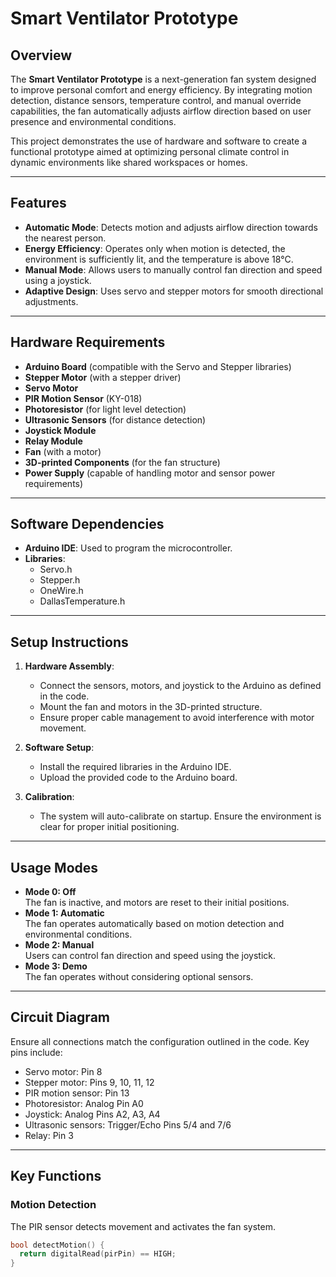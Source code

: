 # Smart Ventilator Prototype

## Overview
The **Smart Ventilator Prototype** is a next-generation fan system designed to improve personal comfort and energy efficiency. By integrating motion detection, distance sensors, temperature control, and manual override capabilities, the fan automatically adjusts airflow direction based on user presence and environmental conditions. 

This project demonstrates the use of hardware and software to create a functional prototype aimed at optimizing personal climate control in dynamic environments like shared workspaces or homes.

---

## Features
- **Automatic Mode**: Detects motion and adjusts airflow direction towards the nearest person.
- **Energy Efficiency**: Operates only when motion is detected, the environment is sufficiently lit, and the temperature is above 18°C.
- **Manual Mode**: Allows users to manually control fan direction and speed using a joystick.
- **Adaptive Design**: Uses servo and stepper motors for smooth directional adjustments.

---

## Hardware Requirements
- **Arduino Board** (compatible with the Servo and Stepper libraries)
- **Stepper Motor** (with a stepper driver)
- **Servo Motor**
- **PIR Motion Sensor** (KY-018)
- **Photoresistor** (for light level detection)
- **Ultrasonic Sensors** (for distance detection)
- **Joystick Module**
- **Relay Module**
- **Fan** (with a motor)
- **3D-printed Components** (for the fan structure)
- **Power Supply** (capable of handling motor and sensor power requirements)

---

## Software Dependencies
- **Arduino IDE**: Used to program the microcontroller.
- **Libraries**:
  - Servo.h
  - Stepper.h
  - OneWire.h
  - DallasTemperature.h

---

## Setup Instructions
1. **Hardware Assembly**:
   - Connect the sensors, motors, and joystick to the Arduino as defined in the code.
   - Mount the fan and motors in the 3D-printed structure.
   - Ensure proper cable management to avoid interference with motor movement.

2. **Software Setup**:
   - Install the required libraries in the Arduino IDE.
   - Upload the provided code to the Arduino board.

3. **Calibration**:
   - The system will auto-calibrate on startup. Ensure the environment is clear for proper initial positioning.

---

## Usage Modes
- **Mode 0: Off**  
  The fan is inactive, and motors are reset to their initial positions.
- **Mode 1: Automatic**  
  The fan operates automatically based on motion detection and environmental conditions.
- **Mode 2: Manual**  
  Users can control fan direction and speed using the joystick.
- **Mode 3: Demo**  
  The fan operates without considering optional sensors.

---

## Circuit Diagram
Ensure all connections match the configuration outlined in the code. Key pins include:
- Servo motor: Pin 8
- Stepper motor: Pins 9, 10, 11, 12
- PIR motion sensor: Pin 13
- Photoresistor: Analog Pin A0
- Joystick: Analog Pins A2, A3, A4
- Ultrasonic sensors: Trigger/Echo Pins 5/4 and 7/6
- Relay: Pin 3

  

---

## Key Functions
### Motion Detection
The PIR sensor detects movement and activates the fan system.
```cpp
bool detectMotion() {
  return digitalRead(pirPin) == HIGH;
}
